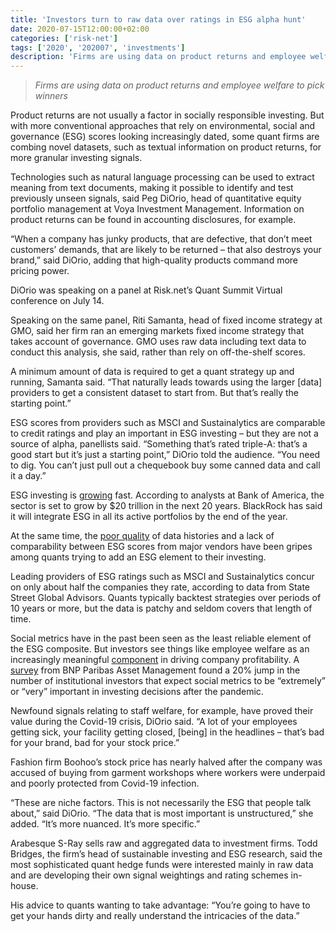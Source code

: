 ```yaml
---
title: 'Investors turn to raw data over ratings in ESG alpha hunt'
date: 2020-07-15T12:00:00+02:00
categories: ['risk-net']
tags: ['2020', '202007', 'investments']
description: 'Firms are using data on product returns and employee welfare to pick winners'
---
```


> _Firms are using data on product returns and employee welfare to pick winners_

Product returns are not usually a factor in socially responsible investing. But with more conventional approaches that rely on environmental, social and governance (ESG) scores looking increasingly dated, some quant firms are combing novel datasets, such as textual information on product returns, for more granular investing signals.

Technologies such as natural language processing can be used to extract meaning from text documents, making it possible to identify and test previously unseen signals, said Peg DiOrio, head of quantitative equity portfolio management at Voya Investment Management. Information on product returns can be found in accounting disclosures, for example.

“When a company has junky products, that are defective, that don’t meet customers’ demands, that are likely to be returned – that also destroys your brand,” said DiOrio, adding that high-quality products command more pricing power.

DiOrio was speaking on a panel at Risk.net’s Quant Summit Virtual conference on July 14.

Speaking on the same panel, Riti Samanta, head of fixed income strategy at GMO, said her firm ran an emerging markets fixed income strategy that takes account of governance. GMO uses raw data including text data to conduct this analysis, she said, rather than rely on off-the-shelf scores.

A minimum amount of data is required to get a quant strategy up and running, Samanta said. “That naturally leads towards using the larger [data] providers to get a consistent dataset to start from. But that’s really the starting point.”

ESG scores from providers such as MSCI and Sustainalytics are comparable to credit ratings and play an important in ESG investing – but they are not a source of alpha, panellists said. “Something that’s rated triple-A: that’s a good start but it’s just a starting point,” DiOrio told the audience. “You need to dig. You can’t just pull out a chequebook buy some canned data and call it a day.”

ESG investing is [growing](https://www.risk.net/investing/quant-investing/7425041/the-age-of-ethical-algos-but-can-quants-cope) fast. According to analysts at Bank of America, the sector is set to grow by $20 trillion in the next 20 years. BlackRock has said it will integrate ESG in all its active portfolios by the end of the year.

At the same time, the [poor quality](https://www.risk.net/investing/7438726/fuzzy-data-stalls-esg-alpha-hunt) of data histories and a lack of comparability between ESG scores from major vendors have been gripes among quants trying to add an ESG element to their investing.

Leading providers of ESG ratings such as MSCI and Sustainalytics concur on only about half the companies they rate, according to data from State Street Global Advisors. Quants typically backtest strategies over periods of 10 years or more, but the data is patchy and seldom covers that length of time.

Social metrics have in the past been seen as the least reliable element of the ESG composite. But investors see things like employee welfare as an increasingly meaningful [component](https://www.risk.net/investing/7418481/esg-like-a-new-factor-alt-managers-say) in driving company profitability. A [survey](https://mediaroom-en.bnpparibas-am.com/news/bnp-paribas-asset-management-survey-shows-covid-19-prompts-rise-in-social-considerations-within-investment-decision-making-8e57-0fb7a.html) from BNP Paribas Asset Management found a 20% jump in the number of institutional investors that expect social metrics to be “extremely” or “very” important in investing decisions after the pandemic.

Newfound signals relating to staff welfare, for example, have proved their value during the Covid-19 crisis, DiOrio said. “A lot of your employees getting sick, your facility getting closed, [being] in the headlines – that’s bad for your brand, bad for your stock price.”

Fashion firm Boohoo’s stock price has nearly halved after the company was accused of buying from garment workshops where workers were underpaid and poorly protected from Covid-19 infection.

“These are niche factors. This is not necessarily the ESG that people talk about,” said DiOrio. “The data that is most important is unstructured,” she added. “It’s more nuanced. It’s more specific.”

Arabesque S-Ray sells raw and aggregated data to investment firms. Todd Bridges, the firm’s head of sustainable investing and ESG research, said the most sophisticated quant hedge funds were interested mainly in raw data and are developing their own signal weightings and rating schemes in-house.

His advice to quants wanting to take advantage: “You’re going to have to get your hands dirty and really understand the intricacies of the data.”

